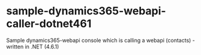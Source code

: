 # sample-dynamics365-webapi-caller-dotnet461
Sample dynamics365-webapi console which is calling a webapi (contacts) - written in .NET (4.6.1)
